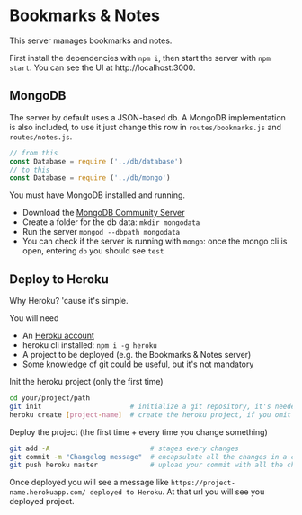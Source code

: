 # Bookmarks & Notes
This server manages bookmarks and notes.

First install the dependencies with `npm i`, then start the server with `npm start`. You can see the UI at http://localhost:3000.


## MongoDB
The server by default uses a JSON-based db. A MongoDB implementation is also included,
to use it just change this row in `routes/bookmarks.js` and `routes/notes.js`.
```js
// from this
const Database = require ('../db/database')
// to this
const Database = require ('../db/mongo')
```

You must have MongoDB installed and running.
- Download the [MongoDB Community Server](mongodb.com/download-center/community)
- Create a folder for the db data: `mkdir mongodata`
- Run the server `mongod --dbpath mongodata`
- You can check if the server is running with `mongo`: once the mongo cli is open, entering `db` you should see `test`


## Deploy to Heroku
Why Heroku? 'cause it's simple.

You will need
- An [Heroku account](https://signup.heroku.com/)
- heroku cli installed: `npm i -g heroku`
- A project to be deployed (e.g. the Bookmarks & Notes server)
- Some knowledge of git could be useful, but it's not mandatory

Init the heroku project (only the first time)
```bash
cd your/project/path
git init                      # initialize a git repository, it's needed for heroku
heroku create [project-name]  # create the heroku project, if you omit project-name a random one is assigned 
```

Deploy the project (the first time + every time you change something)
```bash
git add -A                         # stages every changes
git commit -m "Changelog message"  # encapsulate all the changes in a commit
git push heroku master             # upload your commit with all the changes to heroku
```

Once deployed you will see a message like `https://project-name.herokuapp.com/ deployed to Heroku`.
At that url you will see you deployed project.